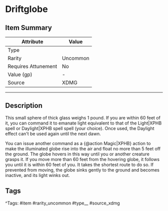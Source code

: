 # Driftglobe

## Item Summary

| Attribute            | Value                        |
|----------------------|------------------------------|
| Type                 |   |
| Rarity               | Uncommon             |
| Requires Attunement  | No                |
| Value (gp)           | -    |
| Source               | XDMG |

---

## Description

This small sphere of thick glass weighs 1 pound. If you are within 60 feet of it, you can command it to emanate light equivalent to that of the Light|XPHB spell or Daylight|XPHB spell spell (your choice). Once used, the Daylight effect can't be used again until the next dawn.

You can issue another command as a {@action Magic|XPHB} action to make the illuminated globe rise into the air and float no more than 5 feet off the ground. The globe hovers in this way until you or another creature grasps it. If you move more than 60 feet from the hovering globe, it follows you until it is within 60 feet of you. It takes the shortest route to do so. If prevented from moving, the globe sinks gently to the ground and becomes inactive, and its light winks out.

## Tags

^Tags: #item #rarity_uncommon #type__ #source_xdmg